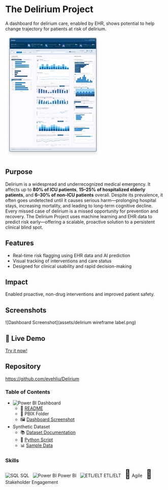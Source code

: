 # The Delirium Project
A dashboard for delirium care, enabled by EHR, shows potential to help change trajectory for patients at risk of delirium.

![Dashboard Preview](assets/dashboard_preview.png)


## Purpose
Delirium is a widespread and underrecognized medical emergency. It affects up to **80% of ICU patients**, **15–25% of hospitalized elderly patients**, and **6–30% of non-ICU patients** overall. Despite its prevalence, it often goes undetected until it causes serious harm—prolonging hospital stays, increasing mortality, and leading to long-term cognitive decline. 
Every missed case of delirium is a missed opportunity for prevention and recovery. 
The Delirium Project uses machine learning and EHR data to predict risk early—offering a scalable, proactive solution to a persistent clinical blind spot.


## Features
- Real-time risk flagging using EHR data and AI prediction
- Visual tracking of interventions and care status
- Designed for clinical usability and rapid decision-making

## Impact
Enabled proactive, non-drug interventions and improved patient safety.

## Screenshots
![Dashboard Screenshot](assets/delirium wireframe label.png)


## 🚀 Live Demo
[Try it now!](your-demo-link)

## Repository 
https://github.com/evehliu/Delirium

### Table of Contents
- <img src="https://upload.wikimedia.org/wikipedia/commons/c/cf/New_Power_BI_Logo.svg" alt="Power BI" width="24"> Dashboard
  - 📄 [README](https://github.com/evehliu/Delirium/blob/main/Dashboard/README.md)
  - 📁 PBIX Folder
  - 🖼️ [Dashboard Screenshot](screenshots/dashboard.png)
- Synthetic Dataset
  - 📚 [Dataset Documentation](https://github.com/evehliu/Delirium/blob/main/Synthetic%20Dataset/README.md)
  - 🐍 [Python Script](https://github.com/evehliu/Delirium/blob/main/Synthetic%20Dataset/generate_datasets.py)
  - 📊 [Sample Data](https://github.com/evehliu/Delirium/tree/main/Synthetic%20Dataset/Sample%20Data)
    
### Skills

  <img src="https://upload.wikimedia.org/wikipedia/commons/d/d7/SQL_Image.svg" alt="SQL" width="32" title="SQL"/> SQL &nbsp;
  <img src="https://upload.wikimedia.org/wikipedia/commons/c/cf/New_Power_BI_Logo.svg" alt="Power BI" width="32" title="Power BI"/> Power BI &nbsp;
  <img src="https://upload.wikimedia.org/wikipedia/commons/2/2f/Etl-process.svg" alt="ETL/ELT" width="40" title="ETL/ELT"/> ETL/ELT &nbsp;
  <span title="Agile Methodology" style="font-size:2em;">🧭</span> Agile &nbsp;
  <span title="Stakeholder Engagement" style="font-size:2em;">🤝</span> Stakeholder Engagement

